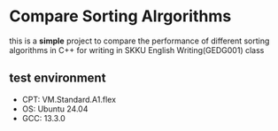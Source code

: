 # Compare Sorting Alrgorithms
this is a **simple** project to compare the performance of different sorting algorithms in C++ for writing in SKKU English Writing(GEDG001) class

## test environment
- CPT: VM.Standard.A1.flex
- OS: Ubuntu 24.04
- GCC: 13.3.0
